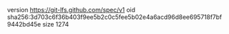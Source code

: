 version https://git-lfs.github.com/spec/v1
oid sha256:3d703c6f36b403f9ee5b2c0c5fee5b02e4a6acd96d8ee695718f7bf9442bd45e
size 1274
